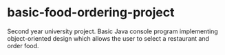 # basic-food-ordering-project
Second year university project. Basic Java console program implementing object-oriented design which allows the user to select a restaurant and order food.



